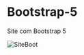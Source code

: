 # Bootstrap-5
 Site com Bootstrap 5
 
![SiteBoot](https://user-images.githubusercontent.com/63623377/104639415-287fc280-5686-11eb-9d94-d10be79f2a14.gif)
